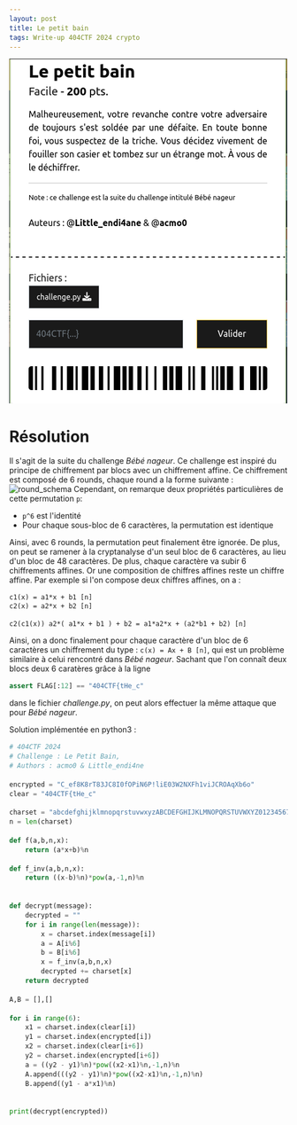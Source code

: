 ```yaml
---
layout: post
title: Le petit bain
tags: Write-up 404CTF 2024 crypto  
---
```

![](assets/img/le_petit_bain_screenshot.png)
# Résolution
Il s'agit de la suite du challenge *Bébé nageur*. Ce challenge est inspiré du principe de chiffrement par blocs avec un chiffrement affine. Ce chiffrement est composé de 6 rounds, chaque round a la forme suivante : 
![round_schema](https://acmo0.github.io/assets/img/diag1.drawio.png)
Cependant, on remarque deux propriétés particulières de cette permutation `p`:
- `p^6` est l'identité
- Pour chaque sous-bloc de 6 caractères, la permutation est identique

Ainsi, avec 6 rounds, la permutation peut finalement être ignorée. De plus, on peut se ramener à la cryptanalyse d'un seul bloc de 6 caractères, au lieu d'un bloc de 48 caractères.
De plus, chaque caractère va subir 6 chiffrements affines. Or une composition de chiffres affines reste un chiffre affine. Par exemple si l'on compose deux chiffres affines, on a :
```
c1(x) = a1*x + b1 [n]
c2(x) = a2*x + b2 [n]

c2(c1(x)) a2*( a1*x + b1 ) + b2 = a1*a2*x + (a2*b1 + b2) [n]
```

Ainsi, on a donc finalement pour chaque caractère d'un bloc de 6 caractères un chiffrement du type : `c(x) = Ax + B [n]`, qui est un problème similaire à celui rencontré dans *Bébé nageur*. Sachant que l'on connaît deux blocs deux 6 caratères grâce à la ligne
```python
assert FLAG[:12] == "404CTF{tHe_c"
```
dans le fichier *challenge.py*, on peut alors effectuer la même attaque que pour *Bébé nageur*.

Solution implémentée en python3 :
```python
# 404CTF 2024
# Challenge : Le Petit Bain,  
# Authors : acmo0 & Little_endi4ne

encrypted = "C_ef8K8rT83JC8I0fOPiN6P!liE03W2NXFh1viJCROAqXb6o"
clear = "404CTF{tHe_c"

charset = "abcdefghijklmnopqrstuvwxyzABCDEFGHIJKLMNOPQRSTUVWXYZ0123456789{}_-!"
n = len(charset)

def f(a,b,n,x):
	return (a*x+b)%n

def f_inv(a,b,n,x):
	return ((x-b)%n)*pow(a,-1,n)%n


def decrypt(message):
	decrypted = ""
	for i in range(len(message)):
		x = charset.index(message[i])
		a = A[i%6]
		b = B[i%6]
		x = f_inv(a,b,n,x)
		decrypted += charset[x]
	return decrypted

A,B = [],[]

for i in range(6):
	x1 = charset.index(clear[i])
	y1 = charset.index(encrypted[i])
	x2 = charset.index(clear[i+6])
	y2 = charset.index(encrypted[i+6])
	a = ((y2 - y1)%n)*pow((x2-x1)%n,-1,n)%n
	A.append(((y2 - y1)%n)*pow((x2-x1)%n,-1,n)%n)
	B.append((y1 - a*x1)%n)


print(decrypt(encrypted))
```